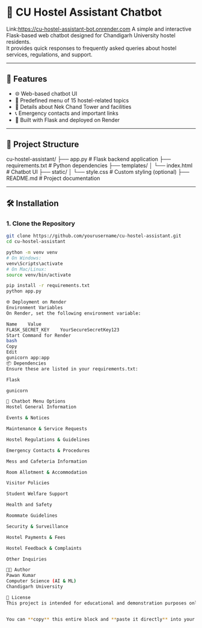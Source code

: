 # 🏨 CU Hostel Assistant Chatbot
Link:https://cu-hostel-assistant-bot.onrender.com
A simple and interactive Flask-based web chatbot designed for Chandigarh University hostel residents.  
It provides quick responses to frequently asked queries about hostel services, regulations, and support.

---

## 🚀 Features

- 🌐 Web-based chatbot UI  
- 🤖 Predefined menu of 15 hostel-related topics  
- 🏢 Details about Nek Chand Tower and facilities  
- 📞 Emergency contacts and important links  
- 🧠 Built with Flask and deployed on Render  

---

## 📁 Project Structure

cu-hostel-assistant/ ├── app.py # Flask backend application
├── requirements.txt # Python dependencies
├── templates/ │ └── index.html # Chatbot UI
├── static/ │ └── style.css # Custom styling (optional)
├── README.md # Project documentation


---

## 🛠️ Installation

### 1. Clone the Repository

```bash
git clone https://github.com/yourusername/cu-hostel-assistant.git
cd cu-hostel-assistant

python -m venv venv
# On Windows:
venv\Scripts\activate
# On Mac/Linux:
source venv/bin/activate

pip install -r requirements.txt
python app.py

🌐 Deployment on Render
Environment Variables
On Render, set the following environment variable:

Name	Value
FLASK_SECRET_KEY	YourSecureSecretKey123
Start Command for Render
bash
Copy
Edit
gunicorn app:app
📦 Dependencies
Ensure these are listed in your requirements.txt:

Flask

gunicorn

💬 Chatbot Menu Options
Hostel General Information

Events & Notices

Maintenance & Service Requests

Hostel Regulations & Guidelines

Emergency Contacts & Procedures

Mess and Cafeteria Information

Room Allotment & Accommodation

Visitor Policies

Student Welfare Support

Health and Safety

Roommate Guidelines

Security & Surveillance

Hostel Payments & Fees

Hostel Feedback & Complaints

Other Inquiries

👨‍💻 Author
Pawan Kumar
Computer Science (AI & ML)
Chandigarh University

📄 License
This project is intended for educational and demonstration purposes only.


You can **copy** this entire block and **paste it directly** into your **README.md** file without worrying about formatting! Let me know if everything looks good now!
